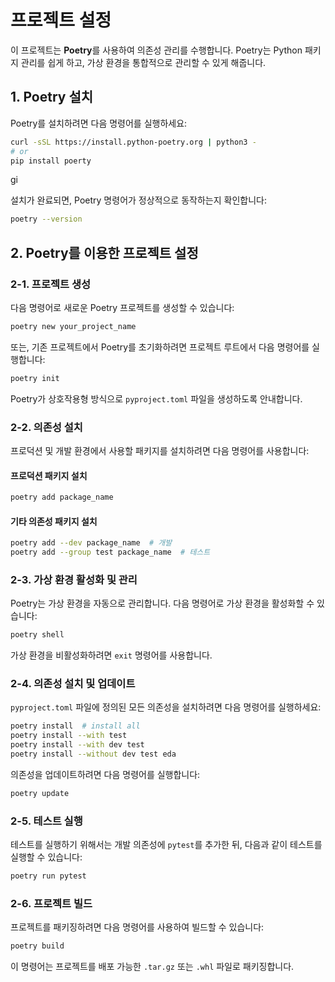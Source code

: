 # 프로젝트 설정

이 프로젝트는 **Poetry**를 사용하여 의존성 관리를 수행합니다. Poetry는 Python 패키지 관리를 쉽게 하고, 가상 환경을 통합적으로 관리할 수 있게 해줍니다.

## 1. Poetry 설치

Poetry를 설치하려면 다음 명령어를 실행하세요:

```bash
curl -sSL https://install.python-poetry.org | python3 -
# or
pip install poerty
```

gi 

설치가 완료되면, Poetry 명령어가 정상적으로 동작하는지 확인합니다:

```bash
poetry --version
```

## 2. Poetry를 이용한 프로젝트 설정

### 2-1. 프로젝트 생성

다음 명령어로 새로운 Poetry 프로젝트를 생성할 수 있습니다:

```bash
poetry new your_project_name
```

또는, 기존 프로젝트에서 Poetry를 초기화하려면 프로젝트 루트에서 다음 명령어를 실행합니다:

```bash
poetry init
```

Poetry가 상호작용형 방식으로 `pyproject.toml` 파일을 생성하도록 안내합니다.

### 2-2. 의존성 설치

프로덕션 및 개발 환경에서 사용할 패키지를 설치하려면 다음 명령어를 사용합니다:

#### 프로덕션 패키지 설치

```bash
poetry add package_name
```

#### 기타 의존성 패키지 설치

```bash
poetry add --dev package_name  # 개발
poetry add --group test package_name  # 테스트
```

### 2-3. 가상 환경 활성화 및 관리

Poetry는 가상 환경을 자동으로 관리합니다. 다음 명령어로 가상 환경을 활성화할 수 있습니다:

```bash
poetry shell
```

가상 환경을 비활성화하려면 `exit` 명령어를 사용합니다.

### 2-4. 의존성 설치 및 업데이트

`pyproject.toml` 파일에 정의된 모든 의존성을 설치하려면 다음 명령어를 실행하세요:

```bash
poetry install  # install all
poetry install --with test
poetry install --with dev test
poetry install --without dev test eda
```

의존성을 업데이트하려면 다음 명령어를 실행합니다:

```bash
poetry update
```

### 2-5. 테스트 실행

테스트를 실행하기 위해서는 개발 의존성에 `pytest`를 추가한 뒤, 다음과 같이 테스트를 실행할 수 있습니다:

```bash
poetry run pytest
```

### 2-6. 프로젝트 빌드

프로젝트를 패키징하려면 다음 명령어를 사용하여 빌드할 수 있습니다:

```bash
poetry build
```

이 명령어는 프로젝트를 배포 가능한 `.tar.gz` 또는 `.whl` 파일로 패키징합니다.
